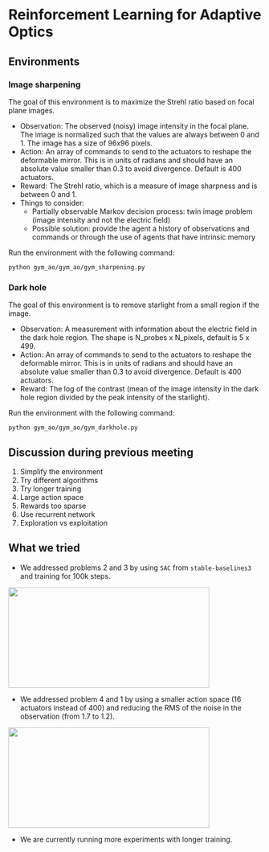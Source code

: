 # Reinforcement Learning for Adaptive Optics

## Environments

### Image sharpening

The goal of this environment is to maximize the Strehl ratio based on focal plane images. 

- Observation: The observed (noisy) image intensity in the focal plane. The image is normalized such that the values are always between 0 and 1. The image has a size of 96x96 pixels.
- Action: An array of commands to send to the actuators to reshape the deformable mirror. This is in units of radians and should have an absolute value smaller than 0.3 to avoid divergence. Default is 400 actuators.
- Reward: The Strehl ratio, which is a measure of image sharpness and is between 0 and 1.
- Things to consider: 
    * Partially observable Markov decision process: twin image problem  (image intensity and not the electric field)
    * Possible solution: provide the agent a history of observations and commands or through the use of agents that have intrinsic memory

Run the environment with the following command:

```python gym_ao/gym_ao/gym_sharpening.py```

### Dark hole 

The goal of this environment is to remove starlight from a small region if the image. 

- Observation: A measurement with information about the electric field in the dark hole region. The shape is N_probes x N_pixels, default is 5 x 499.
- Action: An array of commands to send to the actuators to reshape the deformable mirror. This is in units of radians and should have an absolute value smaller than 0.3 to avoid divergence. Default is 400 actuators.
- Reward: The log of the contrast (mean of the image intensity in the dark hole region divided by the peak intensity of the starlight).

Run the environment with the following command:

```python gym_ao/gym_ao/gym_darkhole.py```

## Discussion during previous meeting

1. Simplify the environment
2. Try different algorithms
3. Try longer training
4. Large action space
5. Rewards too sparse
6. Use recurrent network
7. Exploration vs exploitation

## What we tried

- We addressed problems 2 and 3 by using `SAC` from `stable-baselines3` and training for 100k steps.

<img src="sac_sharpening.png" width="400" height="200">

- We addressed problem 4 and 1 by using a smaller action space (16 actuators instead of 400) and reducing the RMS of the noise in the observation (from 1.7 to 1.2).

<img src="sac_sharpening_experiment.png" width="400" height="200">

- We are currently running more experiments with longer training. 







